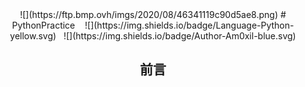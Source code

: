 <div align=center>![](https://ftp.bmp.ovh/imgs/2020/08/46341119c90d5ae8.png)
# PythonPractice&nbsp;&nbsp;&nbsp; ![](https://img.shields.io/badge/Language-Python-yellow.svg)&nbsp;&nbsp;&nbsp;![](https://img.shields.io/badge/Author-Am0xil-blue.svg)  



## 前言


